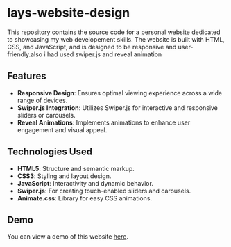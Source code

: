 # lays-website-design
This repository contains the source code for a personal website dedicated to showcasing my web developement skills. The website is built with HTML, CSS, and JavaScript, and is designed to be responsive and user-friendly.also i had used swiper.js and reveal animation


## Features

- **Responsive Design**: Ensures optimal viewing experience across a wide range of devices.
- **Swiper.js Integration**: Utilizes Swiper.js for interactive and responsive sliders or carousels.
- **Reveal Animations**: Implements animations to enhance user engagement and visual appeal.

## Technologies Used

- **HTML5**: Structure and semantic markup.
- **CSS3**: Styling and layout design.
- **JavaScript**: Interactivity and dynamic behavior.
- **Swiper.js**: For creating touch-enabled sliders and carousels.
- **Animate.css**: Library for easy CSS animations.

## Demo

You can view a demo of this website [here](https://mdaniyaltariq.github.io/lays-website-design/).
